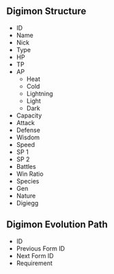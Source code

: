 
## Digimon Structure

- ID
- Name
- Nick
- Type
- HP
- TP
- AP
	- Heat
	- Cold
	- Lightning
	- Light
	- Dark
- Capacity
- Attack
- Defense
- Wisdom
- Speed
- SP 1
- SP 2
- Battles
- Win Ratio
- Species
- Gen
- Nature
- Digiegg

## Digimon Evolution Path

- ID
- Previous Form ID
- Next Form ID
- Requirement